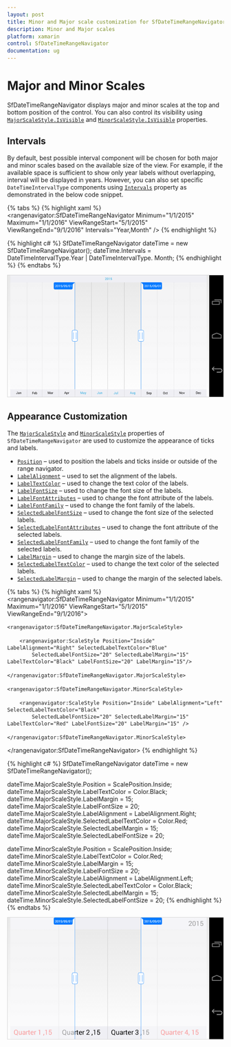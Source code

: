 ```yaml
---
layout: post
title: Minor and Major scale customization for SfDateTimeRangeNavigator
description: Minor and Major scales
platform: xamarin
control: SfDateTimeRangeNavigator
documentation: ug
---
```


# Major and Minor Scales

SfDateTimeRangeNavigator displays major and minor scales at the top and bottom position of the control. You can also control its visibility using [`MajorScaleStyle.IsVisible`](https://help.syncfusion.com/cr/cref_files/xamarin/sfchart/Syncfusion.SfChart.XForms~Syncfusion.RangeNavigator.XForms.ScaleStyle~IsVisible.html) and [`MinorScaleStyle.IsVisible`](https://help.syncfusion.com/cr/cref_files/xamarin/sfchart/Syncfusion.SfChart.XForms~Syncfusion.RangeNavigator.XForms.ScaleStyle~IsVisible.html) properties.

## Intervals

By default, best possible interval component will be chosen for both major and minor scales based on the available size of the view. For example, if the available space is sufficient to show only year labels without overlapping, interval will be displayed in years. However, you can also set specific `DateTimeIntervalType` components using [`Intervals`](https://help.syncfusion.com/cr/cref_files/xamarin/sfchart/Syncfusion.SfChart.XForms~Syncfusion.RangeNavigator.XForms.SfDateTimeRangeNavigator~Intervals.html) property as demonstrated in the below code snippet.

{% tabs %}
{% highlight xaml %}
<rangenavigator:SfDateTimeRangeNavigator Minimum="1/1/2015" Maximum="1/1/2016" ViewRangeStart="5/1/2015" 
	ViewRangeEnd="9/1/2016" Intervals="Year,Month" />
{% endhighlight %}

{% highlight c# %}
SfDateTimeRangeNavigator dateTime = new SfDateTimeRangeNavigator();
dateTime.Intervals = DateTimeIntervalType.Year | DateTimeIntervalType. Month;
{% endhighlight %}
{% endtabs %}

![](minorandmajorscale_images/minorandmajorscale_img1.png)

## Appearance Customization

The [`MajorScaleStyle`](https://help.syncfusion.com/cr/cref_files/xamarin/sfchart/Syncfusion.SfChart.XForms~Syncfusion.RangeNavigator.XForms.SfDateTimeRangeNavigator~MajorScaleStyle.html) and [`MinorScaleStyle`](https://help.syncfusion.com/cr/cref_files/xamarin/sfchart/Syncfusion.SfChart.XForms~Syncfusion.RangeNavigator.XForms.SfDateTimeRangeNavigator~MinorScaleStyle.html) properties of `SfDateTimeRangeNavigator` are used to customize the appearance of ticks and labels.

* [`Position`](https://help.syncfusion.com/cr/cref_files/xamarin/sfchart/Syncfusion.SfChart.XForms~Syncfusion.RangeNavigator.XForms.ScaleStyle~Position.html) – used to position the labels and ticks inside or outside of the range navigator.
* [`LabelAlignment`](https://help.syncfusion.com/cr/cref_files/xamarin/sfchart/Syncfusion.SfChart.XForms~Syncfusion.RangeNavigator.XForms.ScaleStyle~LabelAlignment.html) – used to set the alignment of the labels. 
* [`LabelTextColor`](https://help.syncfusion.com/cr/cref_files/xamarin/sfchart/Syncfusion.SfChart.XForms~Syncfusion.RangeNavigator.XForms.ScaleStyle~LabelTextColor.html) – used to change the text color of the labels.
* [`LabelFontSize`](https://help.syncfusion.com/cr/cref_files/xamarin/sfchart/Syncfusion.SfChart.XForms~Syncfusion.RangeNavigator.XForms.ScaleStyle~LabelFontSize.html) – used to change the font size of the labels.
* [`LabelFontAttributes`](https://help.syncfusion.com/cr/cref_files/xamarin/sfchart/Syncfusion.SfChart.XForms~Syncfusion.RangeNavigator.XForms.ScaleStyle~LabelFontAttributes.html) – used to change the font attribute of the labels.
* [`LabelFontFamily`](https://help.syncfusion.com/cr/cref_files/xamarin/sfchart/Syncfusion.SfChart.XForms~Syncfusion.RangeNavigator.XForms.ScaleStyle~LabelFontFamily.html) – used to change the font family of the labels.
* [`SelectedLabelFontSize`](https://help.syncfusion.com/cr/cref_files/xamarin/sfchart/Syncfusion.SfChart.XForms~Syncfusion.RangeNavigator.XForms.ScaleStyle~SelectedLabelFontSize.html) – used to change the font size of the selected labels.
* [`SelectedLabelFontAttributes`](https://help.syncfusion.com/cr/cref_files/xamarin/sfchart/Syncfusion.SfChart.XForms~Syncfusion.RangeNavigator.XForms.ScaleStyle~SelectedLabelFontAttributes.html) – used to change the font attribute of the selected labels.
* [`SelectedLabelFontFamily`](https://help.syncfusion.com/cr/cref_files/xamarin/sfchart/Syncfusion.SfChart.XForms~Syncfusion.RangeNavigator.XForms.ScaleStyle~SelectedLabelFontFamily.html) – used to change the font family of the selected labels.
* [`LabelMargin`](https://help.syncfusion.com/cr/cref_files/xamarin/sfchart/Syncfusion.SfChart.XForms~Syncfusion.RangeNavigator.XForms.ScaleStyle~LabelMargin.html) – used to change the margin size of the labels.
* [`SelectedLabelTextColor`](https://help.syncfusion.com/cr/cref_files/xamarin/sfchart/Syncfusion.SfChart.XForms~Syncfusion.RangeNavigator.XForms.ScaleStyle~SelectedLabelTextColor.html) – used to change the text color of the selected labels.
* [`SelectedLabelMargin`](https://help.syncfusion.com/cr/cref_files/xamarin/sfchart/Syncfusion.SfChart.XForms~Syncfusion.RangeNavigator.XForms.ScaleStyle~SelectedLabelMargin.html) – used to change the margin of the selected labels.

{% tabs %}
{% highlight xaml %}
<rangenavigator:SfDateTimeRangeNavigator Minimum="1/1/2015" Maximum="1/1/2016" ViewRangeStart="5/1/2015" 
	ViewRangeEnd="9/1/2016">
	
	<rangenavigator:SfDateTimeRangeNavigator.MajorScaleStyle>
	
		<rangenavigator:ScaleStyle Position="Inside" LabelAlignment="Right" SelectedLabelTextColor="Blue" 
			SelectedLabelFontSize="20" SelectedLabelMargin="15" LabelTextColor="Black" LabelFontSize="20" LabelMargin="15"/>
			
	</rangenavigator:SfDateTimeRangeNavigator.MajorScaleStyle>
	
	<rangenavigator:SfDateTimeRangeNavigator.MinorScaleStyle>
	
		<rangenavigator:ScaleStyle Position="Inside" LabelAlignment="Left" SelectedLabelTextColor="Black" 
			SelectedLabelFontSize="20" SelectedLabelMargin="15" LabelTextColor="Red" LabelFontSize="20" LabelMargin="15" />
			
	</rangenavigator:SfDateTimeRangeNavigator.MinorScaleStyle>
	
</rangenavigator:SfDateTimeRangeNavigator>
{% endhighlight %}

{% highlight c# %}
SfDateTimeRangeNavigator dateTime = new SfDateTimeRangeNavigator();

dateTime.MajorScaleStyle.Position = ScalePosition.Inside;
dateTime.MajorScaleStyle.LabelTextColor = Color.Black;
dateTime.MajorScaleStyle.LabelMargin = 15;
dateTime.MajorScaleStyle.LabelFontSize = 20;
dateTime.MajorScaleStyle.LabelAlignment = LabelAlignment.Right;
dateTime.MajorScaleStyle.SelectedLabelTextColor = Color.Red;
dateTime.MajorScaleStyle.SelectedLabelMargin = 15;
dateTime.MajorScaleStyle.SelectedLabelFontSize = 20;

dateTime.MinorScaleStyle.Position = ScalePosition.Inside;
dateTime.MinorScaleStyle.LabelTextColor = Color.Red;
dateTime.MinorScaleStyle.LabelMargin = 15;
dateTime.MinorScaleStyle.LabelFontSize = 20;
dateTime.MinorScaleStyle.LabelAlignment = LabelAlignment.Left;
dateTime.MinorScaleStyle.SelectedLabelTextColor = Color.Black;
dateTime.MinorScaleStyle.SelectedLabelMargin = 15;
dateTime.MinorScaleStyle.SelectedLabelFontSize = 20;
{% endhighlight %}
{% endtabs %}

![](minorandmajorscale_images/minorandmajorscale_img2.png)


